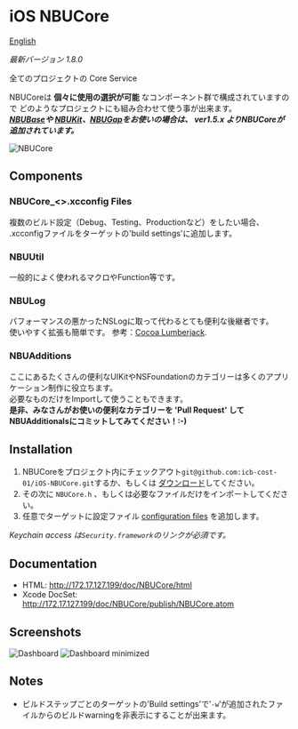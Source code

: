 iOS NBUCore
===========  
[English](https://github.com/icb-cost-01/iOS-NBUCore/blob/master/README.md)

_最新バージョン 1.8.0_

全てのプロジェクトの Core Service  

NBUCoreは **個々に使用の選択が可能** なコンポーネント群で構成されていますので
どのようなプロジェクトにも組み合わせて使う事が出来ます。  
__*[NBUBase](https://github.com/icb-cost-01/iOS-NBUBase)や
[NBUKit](https://github.com/icb-cost-01/iOS-NBUKit)、[NBUGap](https://github.com/icb-cost-01/iOS-NBUGap)をお使いの場合は、
ver1.5.x よりNBUCoreが追加されています。*__

![NBUCore](https://github.com/icb-cost-01/iOS-NBUCore/wiki/images/NBUCore.png)

Components
----------

### NBUCore_<>.xcconfig Files

複数のビルド設定（Debug、Testing、Productionなど）をしたい場合、  
.xcconfigファイルをターゲットの'build settings'に追加します。

### NBUUtil

一般的によく使われるマクロやFunction等です。

### NBULog

パフォーマンスの悪かったNSLogに取って代わるとても便利な後継者です。  
使いやすく拡張も簡単です。 参考：[Cocoa Lumberjack](https://github.com/robbiehanson/CocoaLumberjack).

### NBUAdditions

ここにあるたくさんの便利なUIKitやNSFoundationのカテゴリーは多くのアプリケーション制作に役立ちます。  
必要なものだけをImportして使うこともできます。  
**是非、みなさんがお使いの便利なカテゴリーを 'Pull Request' してNBUAdditionalsにコミットしてみてください！:-)**

Installation
------------

1. NBUCoreをプロジェクト内にチェックアウト`git@github.com:icb-cost-01/iOS-NBUCore.git`するか、もしくは [ダウンロード](https://github.com/icb-cost-01/iOS-NBUCore/tags)してください。  
2. その次に `NBUCore.h` 、もしくは必要なファイルだけをインポートしてください。  
3. 任意でターゲットに設定ファイル [configuration files](#nbucore_xcconfig-files) を追加します。  
 
_Keychain access は`Security.framework`のリンクが必須です。_
 
Documentation
-------------
 
* HTML: http://172.17.127.199/doc/NBUCore/html
* Xcode DocSet: http://172.17.127.199/doc/NBUCore/publish/NBUCore.atom
 
Screenshots
-----------
 
![Dashboard](https://github.com/icb-cost-01/iOS-NBUCore/wiki/images/Dashboard.png "On-device log console")
![Dashboard minimized](https://github.com/icb-cost-01/iOS-NBUCore/wiki/images/Dashboard_minimized.png "Minimized log console")


Notes
-----
 
* ビルドステップごとのターゲットの'Build settings'で’<code>-w</code>’が追加されたファイルからのビルドwarningを非表示にすることが出来ます。 


